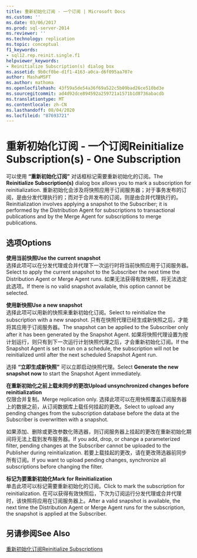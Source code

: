 ```yaml
---
title: 重新初始化订阅 - 一个订阅 | Microsoft Docs
ms.custom: ''
ms.date: 03/06/2017
ms.prod: sql-server-2014
ms.reviewer: ''
ms.technology: replication
ms.topic: conceptual
f1_keywords:
- sql12.rep.reinit.single.f1
helpviewer_keywords:
- Reinitialize Subscription(s) dialog box
ms.assetid: 9b0cf0be-d1f1-4163-a0ca-d6f095aa707e
author: MashaMSFT
ms.author: mathoma
ms.openlocfilehash: 43f59a5de54a36f69a522c5b09bad26ce510bd3e
ms.sourcegitcommit: ad4d92dce894592a259721a1571b1d8736abacdb
ms.translationtype: MT
ms.contentlocale: zh-CN
ms.lasthandoff: 08/04/2020
ms.locfileid: "87693721"
---
```

# <a name="reinitialize-subscriptions---one-subscription"></a><span data-ttu-id="b18fc-102">重新初始化订阅 - 一个订阅</span><span class="sxs-lookup"><span data-stu-id="b18fc-102">Reinitialize Subscription(s) - One Subscription</span></span>
  <span data-ttu-id="b18fc-103">可以使用 **“重新初始化订阅”** 对话框标记需要重新初始化的订阅。</span><span class="sxs-lookup"><span data-stu-id="b18fc-103">The **Reinitialize Subscription(s)** dialog box allows you to mark a subscription for reinitialization.</span></span> <span data-ttu-id="b18fc-104">重新初始化会涉及将快照应用于订阅服务器；对于事务发布的订阅，是由分发代理执行的；而对于合并发布的订阅，则是由合并代理执行的。</span><span class="sxs-lookup"><span data-stu-id="b18fc-104">Reinitialization involves applying a snapshot to the Subscriber; it is performed by the Distribution Agent for subscriptions to transactional publications and by the Merge Agent for subscriptions to merge publications.</span></span>  
  
## <a name="options"></a><span data-ttu-id="b18fc-105">选项</span><span class="sxs-lookup"><span data-stu-id="b18fc-105">Options</span></span>  
 <span data-ttu-id="b18fc-106">**使用当前快照**</span><span class="sxs-lookup"><span data-stu-id="b18fc-106">**Use the current snapshot**</span></span>  
 <span data-ttu-id="b18fc-107">选择此项可以在分发代理或合并代理下一次运行时将当前快照应用于订阅服务器。</span><span class="sxs-lookup"><span data-stu-id="b18fc-107">Select to apply the current snapshot to the Subscriber the next time the Distribution Agent or Merge Agent runs.</span></span> <span data-ttu-id="b18fc-108">如果无法获得有效快照，将无法选定此选项。</span><span class="sxs-lookup"><span data-stu-id="b18fc-108">If there is no valid snapshot available, this option cannot be selected.</span></span>  
  
 <span data-ttu-id="b18fc-109">**使用新快照**</span><span class="sxs-lookup"><span data-stu-id="b18fc-109">**Use a new snapshot**</span></span>  
 <span data-ttu-id="b18fc-110">选择此项可以用新的快照来重新初始化订阅。</span><span class="sxs-lookup"><span data-stu-id="b18fc-110">Select to reinitialize the subscription with a new snapshot.</span></span> <span data-ttu-id="b18fc-111">只有在快照代理已经生成新快照之后，才能将其应用于订阅服务器。</span><span class="sxs-lookup"><span data-stu-id="b18fc-111">The snapshot can be applied to the Subscriber only after it has been generated by the Snapshot Agent.</span></span> <span data-ttu-id="b18fc-112">如果将快照代理设置为按计划运行，则只有到下一次运行计划快照代理之后，才会重新初始化订阅。</span><span class="sxs-lookup"><span data-stu-id="b18fc-112">If the Snapshot Agent is set to run on a schedule, the subscription will not be reinitialized until after the next scheduled Snapshot Agent run.</span></span>  
  
 <span data-ttu-id="b18fc-113">选择 **“立即生成新快照”** 可以立即启动快照代理。</span><span class="sxs-lookup"><span data-stu-id="b18fc-113">Select **Generate the new snapshot now** to start the Snapshot Agent immediately.</span></span>  
  
 <span data-ttu-id="b18fc-114">**在重新初始化之前上载未同步的更改**</span><span class="sxs-lookup"><span data-stu-id="b18fc-114">**Upload unsynchronized changes before reinitialization**</span></span>  
 <span data-ttu-id="b18fc-115">仅限合并复制。</span><span class="sxs-lookup"><span data-stu-id="b18fc-115">Merge replication only.</span></span> <span data-ttu-id="b18fc-116">选择此项可以在用快照覆盖订阅服务器上的数据之前，从订阅数据库上载任何挂起的更改。</span><span class="sxs-lookup"><span data-stu-id="b18fc-116">Select to upload any pending changes from the subscription database before the data at the Subscriber is overwritten with a snapshot.</span></span>  
  
 <span data-ttu-id="b18fc-117">如果添加、删除或更改参数化筛选器，则订阅服务器上挂起的更改在重新初始化期间将无法上载到发布服务器。</span><span class="sxs-lookup"><span data-stu-id="b18fc-117">If you add, drop, or change a parameterized filter, pending changes at the Subscriber cannot be uploaded to the Publisher during reinitialization.</span></span> <span data-ttu-id="b18fc-118">若要上载挂起的更改，请在更改筛选器前同步所有订阅。</span><span class="sxs-lookup"><span data-stu-id="b18fc-118">If you want to upload pending changes, synchronize all subscriptions before changing the filter.</span></span>  
  
 <span data-ttu-id="b18fc-119">**标记为要重新初始化**</span><span class="sxs-lookup"><span data-stu-id="b18fc-119">**Mark for Reinitialization**</span></span>  
 <span data-ttu-id="b18fc-120">单击此项可以标记需要重新初始化的订阅。</span><span class="sxs-lookup"><span data-stu-id="b18fc-120">Click to mark the subscription for reinitialization.</span></span> <span data-ttu-id="b18fc-121">在可以获得有效快照后，下次为订阅运行分发代理或合并代理时，该快照将应用在订阅服务器上。</span><span class="sxs-lookup"><span data-stu-id="b18fc-121">After a valid snapshot is available, the next time the Distribution Agent or Merge Agent runs for the subscription, the snapshot is applied at the Subscriber.</span></span>  
  
## <a name="see-also"></a><span data-ttu-id="b18fc-122">另请参阅</span><span class="sxs-lookup"><span data-stu-id="b18fc-122">See Also</span></span>  
 [<span data-ttu-id="b18fc-123">重新初始化订阅</span><span class="sxs-lookup"><span data-stu-id="b18fc-123">Reinitialize Subscriptions</span></span>](reinitialize-subscriptions.md)  
  
  
